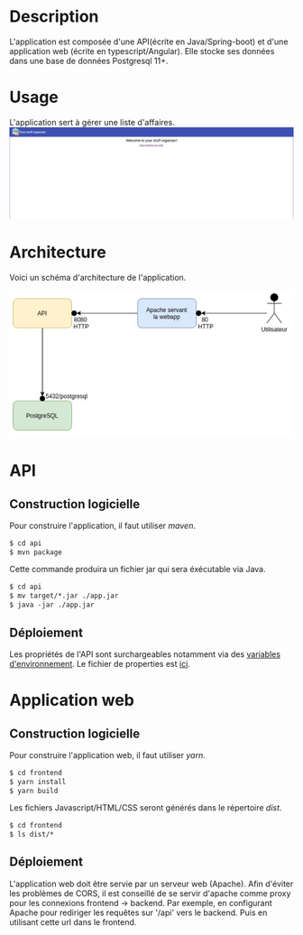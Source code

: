 # Description
L'application est composée d'une API(écrite en Java/Spring-boot) et d'une application web (écrite en typescript/Angular).
Elle stocke ses données dans une base de données Postgresql 11+.

# Usage

L'application sert à gérer une liste d'affaires.
![Page d'accueil](home.jpg "Page d'accueil")

# Architecture
Voici un schéma d'architecture de l'application.

![diagramme d'architecture](architecture.jpg "Architecture")

# API
## Construction logicielle
Pour construire l'application, il faut utiliser *maven*. 

```
$ cd api
$ mvn package
```

Cette commande produira un fichier jar qui sera éxécutable via Java. 

```
$ cd api
$ mv target/*.jar ./app.jar
$ java -jar ./app.jar
```

## Déploiement

Les propriétés de l'API sont surchargeables notamment via des [variables d'environnement](https://docs.spring.io/spring-boot/docs/current/reference/html/spring-boot-features.html#boot-features-external-config-relaxed-binding-from-environment-variables).
Le fichier de properties est [ici](https://github.com/govpf/devops-challenge/blob/master/api/src/main/resources/application.properties).

# Application web

## Construction logicielle

Pour construire l'application web, il faut utiliser *yarn*.

```
$ cd frontend
$ yarn install
$ yarn build
```

Les fichiers Javascript/HTML/CSS seront générés dans le répertoire *dist*.
```
$ cd frontend
$ ls dist/*
```

## Déploiement

L'application web doit être servie par un serveur web (Apache).
Afin d'éviter les problèmes de CORS, il est conseillé de se servir d'apache comme proxy pour les connexions frontend -> backend. 
Par exemple, en configurant Apache pour rediriger les requêtes sur '/api' vers le backend. Puis en utilisant cette url dans le frontend.
